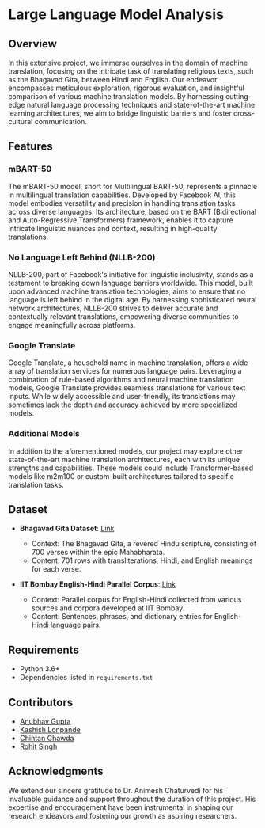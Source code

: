 # Large Language Model Analysis

## Overview

In this extensive project, we immerse ourselves in the domain of machine translation, focusing on the intricate task of translating religious texts, such as the Bhagavad Gita, between Hindi and English. Our endeavor encompasses meticulous exploration, rigorous evaluation, and insightful comparison of various machine translation models. By harnessing cutting-edge natural language processing techniques and state-of-the-art machine learning architectures, we aim to bridge linguistic barriers and foster cross-cultural communication.

## Features

### mBART-50
The mBART-50 model, short for Multilingual BART-50, represents a pinnacle in multilingual translation capabilities. Developed by Facebook AI, this model embodies versatility and precision in handling translation tasks across diverse languages. Its architecture, based on the BART (Bidirectional and Auto-Regressive Transformers) framework, enables it to capture intricate linguistic nuances and context, resulting in high-quality translations.

### No Language Left Behind (NLLB-200)
NLLB-200, part of Facebook's initiative for linguistic inclusivity, stands as a testament to breaking down language barriers worldwide. This model, built upon advanced machine translation technologies, aims to ensure that no language is left behind in the digital age. By harnessing sophisticated neural network architectures, NLLB-200 strives to deliver accurate and contextually relevant translations, empowering diverse communities to engage meaningfully across platforms.

### Google Translate
Google Translate, a household name in machine translation, offers a wide array of translation services for numerous language pairs. Leveraging a combination of rule-based algorithms and neural machine translation models, Google Translate provides seamless translations for various text inputs. While widely accessible and user-friendly, its translations may sometimes lack the depth and accuracy achieved by more specialized models.

### Additional Models
In addition to the aforementioned models, our project may explore other state-of-the-art machine translation architectures, each with its unique strengths and capabilities. These models could include Transformer-based models like m2m100 or custom-built architectures tailored to specific translation tasks.

## Dataset
- **Bhagavad Gita Dataset**: [Link](https://www.kaggle.com/datasets/a2m2a2n2/bhagwad-gita-dataset)
  - Context: The Bhagavad Gita, a revered Hindu scripture, consisting of 700 verses within the epic Mahabharata.
  - Content: 701 rows with transliterations, Hindi, and English meanings for each verse.
  
- **IIT Bombay English-Hindi Parallel Corpus**: [Link](https://www.cfilt.iitb.ac.in/iitb_parallel/)
  - Context: Parallel corpus for English-Hindi collected from various sources and corpora developed at IIT Bombay.
  - Content: Sentences, phrases, and dictionary entries for English-Hindi language pairs.

## Requirements

- Python 3.6+
- Dependencies listed in `requirements.txt`

## Contributors

- [Anubhav Gupta](https://github.com/anubhav-0910)
- [Kashish Lonpande](https://github.com/Kashishca)
- [Chintan Chawda](https://github.com/imperialrogers)
- [Rohit Singh](https://github.com/Rohit-gits0)

## Acknowledgments

We extend our sincere gratitude to Dr. Animesh Chaturvedi for his invaluable guidance and support throughout the duration of this project. His expertise and encouragement have been instrumental in shaping our research endeavors and fostering our growth as aspiring researchers.
